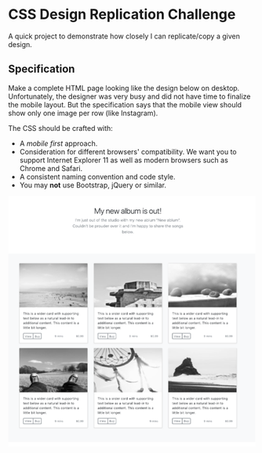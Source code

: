 # CSS Design Replication Challenge

A quick project to demonstrate how closely I can replicate/copy a given design.

## Specification

Make a complete HTML page looking like the design below on desktop. Unfortunately, the designer was very busy and did not have time to finalize the mobile layout. But the specification says that the mobile view should show only one image per row (like Instagram).

The CSS should be crafted with:

* A *mobile first* approach.
* Consideration for different browsers' compatibility. We want you to support Internet Explorer 11 as well as modern browsers such as Chrome and Safari.
* A consistent naming convention and code style.
* You may **not** use Bootstrap, jQuery or similar.

![Zoomed to full page](./fullPageZoomed.png)
